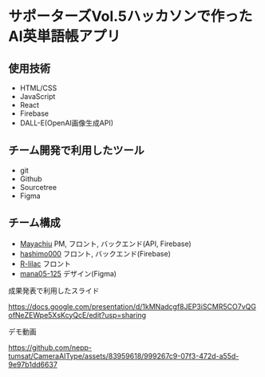 # サポーターズVol.5ハッカソンで作ったAI英単語帳アプリ

## 使用技術
- HTML/CSS
- JavaScript
- React
- Firebase
- DALL-E(OpenAI画像生成API)

## チーム開発で利用したツール
- git
- Github
- Sourcetree
- Figma

## チーム構成
- [Mayachiu](https://github.com/Mayachiu) PM, フロント, バックエンド(API, Firebase)
- [hashimo000](https://github.com/hashimo000) フロント, バックエンド(Firebase)
- [R-lilac](https://github.com/R-lilac) フロント
- [mana05-125](https://github.com/mana05-125) デザイン(Figma)

成果発表で利用したスライド

https://docs.google.com/presentation/d/1kMNadcgf8JEP3iSCMR5CO7vQGofNeZEWpe5XsKcyQcE/edit?usp=sharing

デモ動画

https://github.com/nepp-tumsat/CameraAIType/assets/83959618/999267c9-07f3-472d-a55d-9e97b1dd6637

